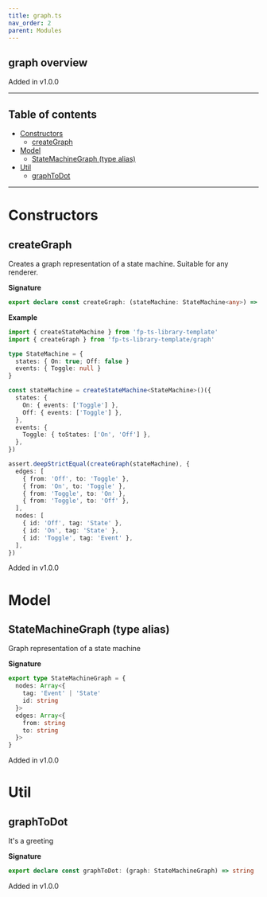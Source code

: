 ```yaml
---
title: graph.ts
nav_order: 2
parent: Modules
---
```


## graph overview

Added in v1.0.0

---

<h2 class="text-delta">Table of contents</h2>

- [Constructors](#constructors)
  - [createGraph](#creategraph)
- [Model](#model)
  - [StateMachineGraph (type alias)](#statemachinegraph-type-alias)
- [Util](#util)
  - [graphToDot](#graphtodot)

---

# Constructors

## createGraph

Creates a graph representation of a state machine. Suitable for any renderer.

**Signature**

```ts
export declare const createGraph: (stateMachine: StateMachine<any>) => StateMachineGraph
```

**Example**

```ts
import { createStateMachine } from 'fp-ts-library-template'
import { createGraph } from 'fp-ts-library-template/graph'

type StateMachine = {
  states: { On: true; Off: false }
  events: { Toggle: null }
}

const stateMachine = createStateMachine<StateMachine>()({
  states: {
    On: { events: ['Toggle'] },
    Off: { events: ['Toggle'] },
  },
  events: {
    Toggle: { toStates: ['On', 'Off'] },
  },
})

assert.deepStrictEqual(createGraph(stateMachine), {
  edges: [
    { from: 'Off', to: 'Toggle' },
    { from: 'On', to: 'Toggle' },
    { from: 'Toggle', to: 'On' },
    { from: 'Toggle', to: 'Off' },
  ],
  nodes: [
    { id: 'Off', tag: 'State' },
    { id: 'On', tag: 'State' },
    { id: 'Toggle', tag: 'Event' },
  ],
})
```

Added in v1.0.0

# Model

## StateMachineGraph (type alias)

Graph representation of a state machine

**Signature**

```ts
export type StateMachineGraph = {
  nodes: Array<{
    tag: 'Event' | 'State'
    id: string
  }>
  edges: Array<{
    from: string
    to: string
  }>
}
```

Added in v1.0.0

# Util

## graphToDot

It's a greeting

**Signature**

```ts
export declare const graphToDot: (graph: StateMachineGraph) => string
```

Added in v1.0.0

